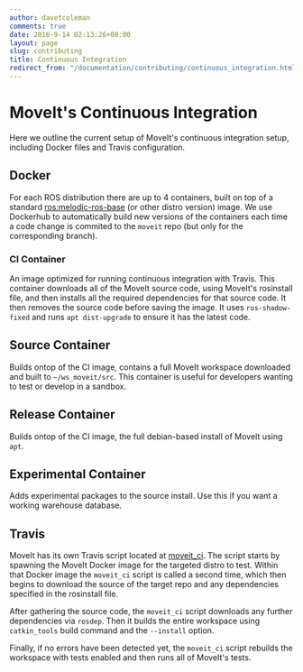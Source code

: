 ```yaml
---
author: davetcoleman
comments: true
date: 2016-9-14 02:13:26+00:00
layout: page
slug: contributing
title: Continuous Integration
redirect_from: "/documentation/contributing/continuous_integration.html"
---
```


# MoveIt's Continuous Integration

Here we outline the current setup of MoveIt's continuous integration setup, including Docker files and Travis configuration.

## Docker

For each ROS distribution there are up to 4 containers, built on top of a standard [ros:melodic-ros-base](https://hub.docker.com/_/ros/) (or other distro version) image. We use Dockerhub to automatically build new versions of the containers each time a code change is commited to the ``moveit`` repo (but only for the corresponding branch).

### CI Container

An image optimized for running continuous integration with Travis. This container downloads all of the MoveIt source code, using MoveIt's rosinstall file, and then installs all the required dependencies for that source code. It then removes the source code before saving the image. It uses ``ros-shadow-fixed`` and runs ``apt dist-upgrade`` to ensure it has the latest code.

## Source Container

Builds ontop of the CI image, contains a full MoveIt workspace downloaded and built to ``~/ws_moveit/src``. This container is useful for developers wanting to test or develop in a sandbox.

## Release Container

Builds ontop of the CI image, the full debian-based install of MoveIt using ``apt``.

## Experimental Container

Adds experimental packages to the source install. Use this if you want a working warehouse database.

## Travis

MoveIt has its own Travis script located at [moveit_ci](https://github.com/ros-planning/moveit_ci). The script starts by spawning the MoveIt Docker image for the targeted distro to test. Within that Docker image the ``moveit_ci`` script is called a second time, which then begins to download the source of the target repo and any dependencies specified in the rosinstall file.

After gathering the source code, the ``moveit_ci`` script downloads any further dependencies via ``rosdep``. Then it builds the entire workspace using ``catkin_tools`` build command and the ``--install`` option.

Finally, if no errors have been detected yet, the ``moveit_ci`` script rebuilds the workspace with tests enabled and then runs all of MoveIt's tests.
